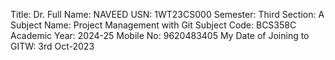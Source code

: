 Title: Dr.
Full Name: NAVEED
USN: 1WT23CS000
Semester: Third
Section: A
Subject Name: Project Management with Git
Subject Code: BCS358C
Academic Year:  2024-25
Mobile No: 9620483405
My Date of Joining to GITW: 3rd Oct-2023 
